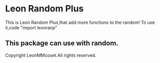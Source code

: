# Leon Random Plus
This is Leon Random Plus,that add more functions to the random!
To use it,code "import leonranp"

This package can use with random.
------------------
Copyright LeonMMcoset.All rights reserved.